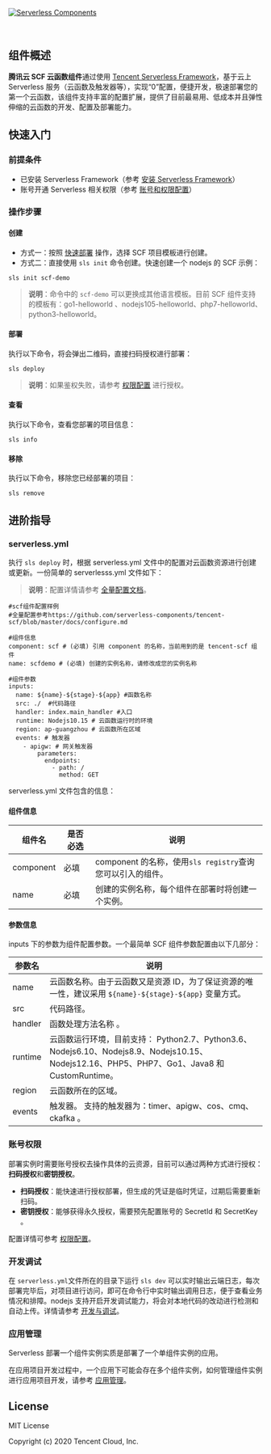 [![Serverless Components](https://img.serverlesscloud.cn/202047/1586246008932-Tencent%20SCF_%E9%95%BF.png)](http://serverless.com)

<br/>

## 组件概述

**腾讯云 SCF 云函数组件**通过使用 [Tencent Serverless Framework](https://github.com/serverless/components/tree/cloud)，基于云上 Serverless 服务（云函数及触发器等），实现“0”配置，便捷开发，极速部署您的第一个云函数，该组件支持丰富的配置扩展，提供了目前最易用、低成本并且弹性伸缩的云函数的开发、配置及部署能力。

## 快速入门

### 前提条件

- 已安装 Serverless Framework（参考 [安装 Serverless Framework](https://cloud.tencent.com/document/product/1154/42990)）
- 账号开通 Serverless 相关权限（参考 [账号和权限配置](https://cloud.tencent.com/document/product/1154/43006)）

### 操作步骤

#### 创建

- 方式一：按照 [快速部署](https://cloud.tencent.com/document/product/1154/41775) 操作，选择 SCF 项目模板进行创建。
- 方式二：直接使用 `sls init` 命令创建。快速创建一个 nodejs 的 SCF 示例：

```
sls init scf-demo
```

> **说明**：命令中的 `scf-demo` 可以更换成其他语言模板。目前 SCF 组件支持的模板有：go1-helloworld 、nodejs105-helloworld、php7-helloworld、python3-helloworld。

#### 部署

执行以下命令，将会弹出二维码，直接扫码授权进行部署：

```
sls deploy
```

> **说明**：如果鉴权失败，请参考 [权限配置](https://cloud.tencent.com/document/product/1154/43006) 进行授权。

#### 查看

执行以下命令，查看您部署的项目信息：

```
sls info
```

#### 移除

执行以下命令，移除您已经部署的项目：

```
sls remove
```

## 进阶指导

### serverless.yml

执行 `sls deploy` 时，根据 serverless.yml 文件中的配置对云函数资源进行创建或更新。一份简单的 serverlesss.yml 文件如下：

> **说明**：配置详情请参考 [全量配置文档](https://github.com/serverless-components/tencent-scf/blob/master/docs/configure.md)。

```
#scf组件配置样例
#全量配置参考https://github.com/serverless-components/tencent-scf/blob/master/docs/configure.md

#组件信息
component: scf # (必填) 引用 component 的名称，当前用到的是 tencent-scf 组件
name: scfdemo # (必填) 创建的实例名称，请修改成您的实例名称

#组件参数
inputs:
  name: ${name}-${stage}-${app} #函数名称
  src: ./  #代码路径
  handler: index.main_handler #入口
  runtime: Nodejs10.15 # 云函数运行时的环境
  region: ap-guangzhou # 云函数所在区域
  events: # 触发器
    - apigw: # 网关触发器
        parameters:
          endpoints:
            - path: /
              method: GET
```

serverless.yml 文件包含的信息：

#### 组件信息

| 组件名    | 是否必选 | 说明                                                       |
| --------- | -------- | ---------------------------------------------------------- |
| component | 必填     | component 的名称，使用`sls registry`查询您可以引入的组件。 |
| name      | 必填     | 创建的实例名称，每个组件在部署时将创建一个实例。           |

#### 参数信息

inputs 下的参数为组件配置参数。一个最简单 SCF 组件参数配置由以下几部分：

| 参数名  | 说明                                                                                                                                        |
| ------- | ------------------------------------------------------------------------------------------------------------------------------------------- |
| name    | 云函数名称。由于云函数又是资源 ID，为了保证资源的唯一性，建议采用 `${name}-${stage}-${app}` 变量方式。                                      |
| src     | 代码路径。                                                                                                                                  |
| handler | 函数处理方法名称 。                                                                                                                         |
| runtime | 云函数运行环境，目前支持： Python2.7、Python3.6、Nodejs6.10、Nodejs8.9、Nodejs10.15、Nodejs12.16、PHP5、PHP7、Go1、Java8 和 CustomRuntime。 |
| region  | 云函数所在的区域。                                                                                                                          |
| events  | 触发器。 支持的触发器为：timer、apigw、cos、cmq、ckafka 。                                                                                  |

### 账号权限

部署实例时需要账号授权去操作具体的云资源，目前可以通过两种方式进行授权：**扫码授权**和**密钥授权**。

- **扫码授权**：能快速进行授权部署，但生成的凭证是临时凭证，过期后需要重新扫码。
- **密钥授权**：能够获得永久授权，需要预先配置账号的 SecretId 和 SecretKey 。

配置详情可参考 [权限配置](https://cloud.tencent.com/document/product/1154/43006)。

### 开发调试

在 `serverless.yml`文件所在的目录下运行 `sls dev` 可以实时输出云端日志，每次部署完毕后，对项目进行访问，即可在命令行中实时输出调用日志，便于查看业务情况和排障。nodejs 支持开启开发调试能力，将会对本地代码的改动进行检测和自动上传。详情请参考 [开发与调试](https://cloud.tencent.com/document/product/1154/43220)。

### 应用管理

Serverless 部署一个组件实例实质是部署了一个单组件实例的应用。

在应用项目开发过程中，一个应用下可能会存在多个组件实例，如何管理组件实例进行应用项目开发，请参考 [应用管理](https://cloud.tencent.com/document/product/1154/48261)。

## License

MIT License

Copyright (c) 2020 Tencent Cloud, Inc.
